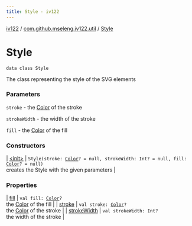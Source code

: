 ```yaml
---
title: Style - iv122
---
```


[iv122](../../index.md) / [com.github.mseleng.iv122.util](../index.md) / [Style](.)

# Style

`data class Style`

The class representing the style of the SVG elements

### Parameters

`stroke` - the [Color](http://docs.oracle.com/javase/6/docs/api/java/awt/Color.html) of the stroke

`strokeWidth` - the width of the stroke

`fill` - the [Color](http://docs.oracle.com/javase/6/docs/api/java/awt/Color.html) of the fill

### Constructors

| [&lt;init&gt;](-init-.md) | `Style(stroke: `[`Color`](http://docs.oracle.com/javase/6/docs/api/java/awt/Color.html)`? = null, strokeWidth: Int? = null, fill: `[`Color`](http://docs.oracle.com/javase/6/docs/api/java/awt/Color.html)`? = null)`<br>creates the Style with the given parameters |

### Properties

| [fill](fill.md) | `val fill: `[`Color`](http://docs.oracle.com/javase/6/docs/api/java/awt/Color.html)`?`<br>the [Color](http://docs.oracle.com/javase/6/docs/api/java/awt/Color.html) of the fill |
| [stroke](stroke.md) | `val stroke: `[`Color`](http://docs.oracle.com/javase/6/docs/api/java/awt/Color.html)`?`<br>the [Color](http://docs.oracle.com/javase/6/docs/api/java/awt/Color.html) of the stroke |
| [strokeWidth](stroke-width.md) | `val strokeWidth: Int?`<br>the width of the stroke |

